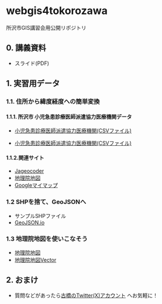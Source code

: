 # webgis4tokorozawa
所沢市GIS講習会用公開リポジトリ

## 0. 講義資料
 * スライド(PDF)

## 1. 実習用データ

### 1.1. 住所から緯度経度への簡単変換
#### 1.1.1. 所沢市 小児急患診療医師派遣協力医療機関データ
 * [小児急患診療医師派遣協力医療機関(CSVファイル)](https://github.com/furuhashilab/webgis4tokorozawa/blob/main/data/%E5%B0%8F%E5%85%90%E6%80%A5%E6%82%A3%E8%A8%BA%E7%99%82%E5%8C%BB%E5%B8%AB%E6%B4%BE%E9%81%A3%E5%8D%94%E5%8A%9B%E5%8C%BB%E7%99%82%E6%A9%9F%E9%96%A2.csv)

 * [小児急患診療医師派遣協力医療機関(CSVファイル)](https://github.com/furuhashilab/webgis4tokorozawa/blob/main/data/%E5%B0%8F%E5%85%90%E6%80%A5%E6%82%A3%E8%A8%BA%E7%99%82%E5%8C%BB%E5%B8%AB%E6%B4%BE%E9%81%A3%E5%8D%94%E5%8A%9B%E5%8C%BB%E7%99%82%E6%A9%9F%E9%96%A2.geojson)


#### 1.1.2.関連サイト
 * [Jageocoder](https://jageocoder.info-proto.com/)
 * [地理院地図](https://maps.gsi.go.jp/)
 * [Googleマイマップ](https://www.google.com/maps/d/u/0/)

### 1.2 SHPを捨て、GeoJSONへ
 * サンプルSHPファイル
 * [GeoJSON.io](https://geojson.io/)

### 1.3 地理院地図を使いこなそう
 * [地理院地図](https://maps.gsi.go.jp/)
 * [地理院地図Vector](https://maps.gsi.go.jp/vector/)


## 2. おまけ
 * 質問などがあったら[古橋のTwitter(X)アカウント](https://twitter.com/mapconcierge) へお気軽に！
